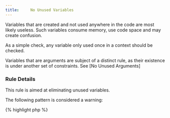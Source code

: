 ```yaml
---
title:     No Unused Variables
---
```


Variables that are created and not used anywhere in the code are most likely useless. Such variables consume memory, use code space and may create confusion.

As a simple check, any variable only used once in a context should be checked. 

Variables that are arguments are subject of a distinct rule, as their existence is under another set of constraints. See [No Unused Arguments]


### Rule Details

This rule is aimed at eliminating unused variables.

The following pattern is considered a warning:

{% highlight php %}
<?php
$x = 10;

{% endhighlight %}{: .warning }


The following pattern is not considered a warning:

{% highlight php %}
<?php
$x = 10;
$x++;

{% endhighlight %}{: .ok }


### When Not To Use This Rule

If you don't want to be notified about unused variables, you can turn this rule off.



[No Unused Arguments]: {{ "/good-practices/no-unused-arguments/" | prepend: site.clearphp.url }}

